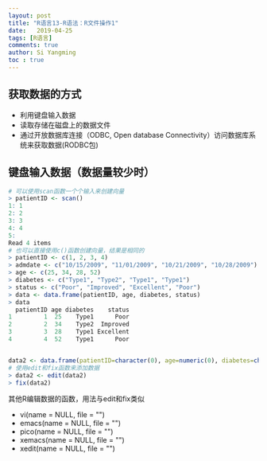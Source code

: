 ```yaml
---
layout: post
title: "R语言13-R语法：R文件操作1"
date:   2019-04-25
tags: [R语言]
comments: true
author: Si Yangming
toc : true
---
```


## 获取数据的方式
* 利用键盘输入数据
* 读取存储在磁盘上的数据文件
* 通过开放数据库连接（ODBC, Open database Connectivity）访问数据库系统来获取数据(RODBC包)
## 键盘输入数据（数据量较少时）
```R
# 可以使用scan函数一个个输入来创建向量
> patientID <- scan()
1: 1
2: 2
3: 3
4: 4
5: 
Read 4 items
# 也可以直接使用c()函数创建向量，结果是相同的
> patientID <- c(1, 2, 3, 4)
> admdate <- c("10/15/2009", "11/01/2009", "10/21/2009", "10/28/2009")
> age <- c(25, 34, 28, 52)
> diabetes <- c("Type1", "Type2", "Type1", "Type1")
> status <- c("Poor", "Improved", "Excellent", "Poor")
> data <- data.frame(patientID, age, diabetes, status)
> data
  patientID age diabetes    status
1         1  25    Type1      Poor
2         2  34    Type2  Improved
3         3  28    Type1 Excellent
4         4  52    Type1      Poor


data2 <- data.frame(patientID=character(0), age=numeric(0), diabetes=character(), status=character())
# 使用edit和fix函数来添加数据
> data2 <- edit(data2)
> fix(data2)
```
其他R编辑数据的函数，用法与edit和fix类似

* vi(name = NULL, file = "")
* emacs(name = NULL, file = "")
* pico(name = NULL, file = "")
* xemacs(name = NULL, file = "")
* xedit(name = NULL, file = "")

